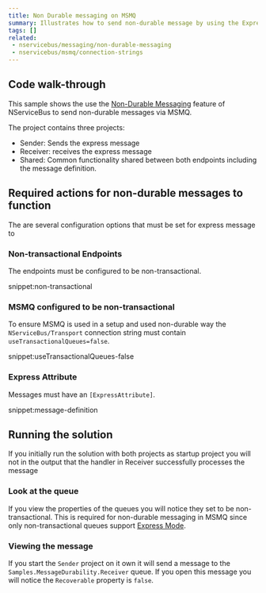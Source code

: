 ```yaml
---
title: Non Durable messaging on MSMQ
summary: Illustrates how to send non-durable message by using the Express Attribute.
tags: []
related:
 - nservicebus/messaging/non-durable-messaging
 - nservicebus/msmq/connection-strings
---
```


## Code walk-through

This sample shows the use the [Non-Durable Messaging](/nservicebus/messaging/non-durable-messaging.md) feature of NServiceBus to send non-durable messages via MSMQ.

The project contains three projects:

 * Sender: Sends the express message
 * Receiver: receives the express message
 * Shared: Common functionality shared between both endpoints including the message definition.


## Required actions for non-durable messages to function

The are several configuration options that must be set for express message to 


### Non-transactional Endpoints 

The endpoints must be configured to be non-transactional. 

snippet:non-transactional


### MSMQ configured to be non-transactional

To ensure MSMQ is used in a setup and used non-durable way the `NServiceBus/Transport` connection string must contain `useTransactionalQueues=false`.

snippet:useTransactionalQueues-false


### Express Attribute

Messages must have an `[ExpressAttribute]`.

snippet:message-definition


## Running the solution

If you initially run the solution with both projects as startup project you will not in the output that the handler in Receiver successfully processes the message


### Look at the queue

If you view the properties of the queues you will notice they set to be non-transactional. This is required for non-durable messaging in MSMQ since only non-transactional queues support [Express Mode](https://msdn.microsoft.com/en-us/library/ms704130).


### Viewing the message

If you start the `Sender` project on it own it will send a message to the `Samples.MessageDurability.Receiver` queue. If you open this message you will notice the `Recoverable` property is `false`.
